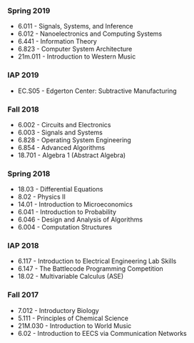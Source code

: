 ### Spring 2019
 - 6.011 - Signals, Systems, and Inference
 - 6.012 - Nanoelectronics and Computing Systems
 - 6.441 - Information Theory
 - 6.823 - Computer System Architecture
 - 21m.011 - Introduction to Western Music
### IAP 2019
 - EC.S05 - Edgerton Center: Subtractive Manufacturing
### Fall 2018
 - 6.002 - Circuits and Electronics
 - 6.003 - Signals and Systems
 - 6.828 - Operating System Engineering
 - 6.854 - Advanced Algorithms
 - 18.701 - Algebra 1 (Abstract Algebra)
### Spring 2018
 - 18.03 - Differential Equations
 - 8.02 - Physics II
 - 14.01 - Introduction to Microeconomics
 - 6.041 - Introduction to Probability
 - 6.046 - Design and Analysis of Algorithms
 - 6.004 - Computation Structures
### IAP 2018
 - 6.117 - Introduction to Electrical Engineering Lab Skills
 - 6.147 - The Battlecode Programming Competition
 - 18.02 - Multivariable Calculus (ASE)
### Fall 2017
 - 7.012 - Introductory Biology
 - 5.111 - Principles of Chemical Science
 - 21M.030 - Introduction to World Music
 - 6.02 - Introduction to EECS via Communication Networks
